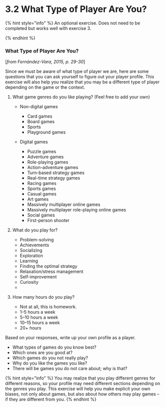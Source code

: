 # 3.2 What Type of Player Are You?



{% hint style="info" %}
An optional exercise. Does not need to be completed but works well with exercise 3.&#x20;


{% endhint %}

### What Type of Player Are You?

\[_from Fernández-Vara, 2015, p. 29-30_]

Since we must be aware of what type of player we are, here are some questions that you can ask yourself to figure out your player profile. This exercise will also help you realize that you may be a different type of player depending on the game or the context.

1. What game genres do you like playing? (Feel free to add your own)
   *   Non-digital games

       * Card games
       * Board games
       * Sports
       * Playground games


   *   Digital games

       * Puzzle games
       * Adventure games
       * Role-playing games
       * Action-adventure games
       * Turn-based strategy games
       * Real-time strategy games
       * Racing games
       * Sports games
       * Casual games
       * Art games
       * Massively multiplayer online games
       * Massively multiplayer role-playing online games
       * Social games
       * First-person shooter


2. What do you play for?
   * Problem-solving
   * Achievements
   * Socializing
   * Exploration
   * Learning
   * Finding the optimal strategy
   * Relaxation/stress management
   * Self-improvement
   * Curiosity
   *
3. How many hours do you play?
   * Not at all, this is homework.
   * 1–5 hours a week
   * 5–10 hours a week
   * 10–15 hours a week
   * 20+ hours

Based on your responses, write up your own profile as a player.

* What types of games do you know best?
* Which ones are you good at?
* Which games do you not really play?
* Why do you like the games you like?
* There will be games you do not care about; why is that?

{% hint style="info" %}
You may realize that you play different genres for different reasons, so your profile may need different sections depending on the genres you play. This exercise will help you make explicit your own biases, not only about games, but also about how others may play games – if they are different from you.
{% endhint %}
